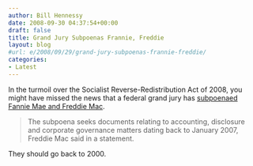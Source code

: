 ```yaml
---
author: Bill Hennessy
date: 2008-09-30 04:37:54+00:00
draft: false
title: Grand Jury Subpoenas Frannie, Freddie
layout: blog
#url: e/2008/09/29/grand-jury-subpoenas-frannie-freddie/
categories:
- Latest
---
```


In the turmoil over the Socialist Reverse-Redistribution Act of 2008, you might have missed the news that a federal grand jury has [subpoenaed Fannie Mae and Freddie Mac](https://online.wsj.com/article/SB122269595583785669.html?mod=testMod#printMode).


> The subpoena seeks documents relating to accounting, disclosure and corporate governance matters dating back to January 2007, Freddie Mac said in a statement.


They should go back to 2000.

